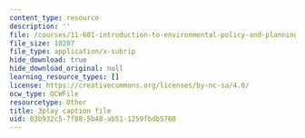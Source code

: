 ```yaml
---
content_type: resource
description: ''
file: /courses/11-601-introduction-to-environmental-policy-and-planning-fall-2016/03b932c57f885b48ab511259fbdb5760_QNchkFi-VrE.vtt
file_size: 10207
file_type: application/x-subrip
hide_download: true
hide_download_original: null
learning_resource_types: []
license: https://creativecommons.org/licenses/by-nc-sa/4.0/
ocw_type: OCWFile
resourcetype: Other
title: 3play caption file
uid: 03b932c5-7f88-5b48-ab51-1259fbdb5760
---
```

